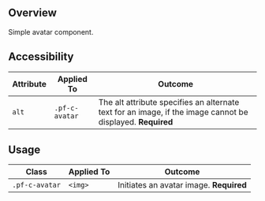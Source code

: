 ## Overview

Simple avatar component.

## Accessibility

| Attribute | Applied To | Outcome |
| -- | -- | -- |
| `alt` | `.pf-c-avatar` | The alt attribute specifies an alternate text for an image, if the image cannot be displayed. **Required** |


## Usage

| Class | Applied To | Outcome |
| -- | -- | -- |
| `.pf-c-avatar` | `<img>` |  Initiates an avatar image. **Required** |